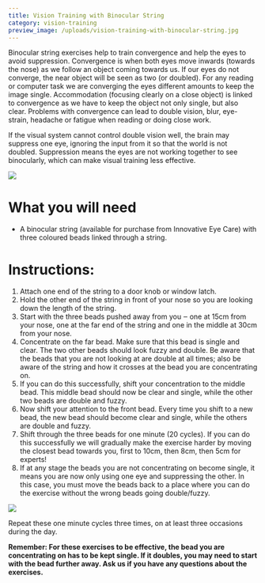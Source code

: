 ```yaml
---
title: Vision Training with Binocular String
category: vision-training
preview_image: /uploads/vision-training-with-binocular-string.jpg
---
```

<div class="employee-heading">
<p>Binocular string exercises help to train convergence and help the eyes to avoid suppression. Convergence is when both eyes move inwards (towards the nose) as we follow an object coming towards us. If our eyes do not converge, the near object will be seen as two (or doubled). For any reading or computer task we are converging the eyes different amounts to keep the image single. Accommodation (focusing clearly on a close object) is linked to convergence as we have to keep the object not only single, but also clear. Problems with convergence can lead to double vision, blur, eye-strain, headache or fatigue when reading or doing close work.</p>
<p>If the visual system cannot control double vision well, the brain may suppress one eye, ignoring the input from it so that the world is not doubled. Suppression means the eyes are not working together to see binocularly, which can make visual training less effective.</p>
</div>

![](vision-training-with-binocular-string.jpg)

# What you will need

  * A binocular string (available for purchase from Innovative Eye Care) with three coloured beads linked through a string.

# Instructions:

   1. Attach one end of the string to a door knob or window latch.
   2. Hold the other end of the string in front of your nose so you are looking down the length of the string.
   3. Start with the three beads pushed away from you ‒ one at 15cm from your nose, one at the far end of the string and one in the middle at 30cm from your nose. 
   4. Concentrate on the far bead. Make sure that this bead is single and clear. The two other beads should look fuzzy and double. Be aware that the beads that you are not looking at are double at all times; also be aware of the string and how it crosses at the bead you are concentrating on.
   5. If you can do this successfully, shift your concentration to the middle bead. This middle bead should now be clear and single, while the other two beads are double and fuzzy. 
   6. Now shift your attention to the front bead. Every time you shift to a new bead, the new bead should become clear and single, while the others are double and fuzzy. 
   7. Shift through the three beads for one minute (20 cycles). If you can do this successfully we will gradually make the exercise harder by moving the closest bead towards you, first to 10cm, then 8cm, then 5cm for experts!
   8. If at any stage the beads you are not concentrating on become single, it means you are now only using one eye and suppressing the other. In this case, you must move the beads back to a place where you can do the exercise without the wrong beads going double/fuzzy.

![](brock-string-combo.jpg)

Repeat these one minute cycles three times, on at least three occasions during the day. 

**Remember: For these exercises to be effective, the bead you are concentrating on has to be kept single. If it doubles, you may need to start with the bead further away. Ask us if you have any questions about the exercises.**
